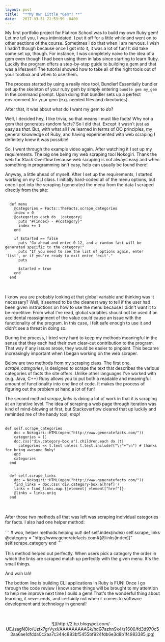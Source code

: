 ```yaml
---
layout: post
title:  "**My Own Little *Gem*! **"
date:   2017-03-31 22:53:59 -0400
---
```



 My first portfolio project for Flatiron School was to build my own Ruby gem! Let me tell you, I was intimidated. I put it off for a little while and went on to other sections of the course. Sometimes I do that when I am nervous. I wish I hadn't though because once I got into it, it was a lot of fun! It did take some set up, though. For instance, I was completely naive to the idea of a gem even though I had been using them in labs since starting to learn Ruby. Luckily the program offers a step-by-step guide to building a gem and that was a lifesaver! The tutorial showed how to take all of the right tools out of your toolbox and when to use them. 
 

The process started by using a really nice tool, Bundler! Essentially bundler set up the skeleton of your ruby gem by simply entering `bundle gem my_gem` in the command prompt. Upon doing that bundler sets up a perfect environment for your gem (e.g. needed files and directories). 

After that, it was about what do I want my gem to *do*? 


Well, I decided hey, I like trivia, so that means I must like facts! Why not a gem that generates random facts? So I did that. Except it wasn't just as easy as *that*. But, with what all I've learned in terms of OO principles, my general knowledge of Ruby, and having experimented with web scraping I definitely knew it was possible!


So, I went through the example video again. After watching it I set up my requirements. The big one being my web scraping tool Nokogiri. Thank the web for Stack Overflow because web scraping is not always easy and when something in programming isn't easy, help can usually be found there! 

Anyway, a little ahead of myself. After I set up the requirements, I started working on my CLI class. I initially hard-coded all of the menu options, but once I got into the scraping I generated the menu from the data I scraped directly from the site: 
<br>
<br>

```
  def menu
    @categories = Facts::TheFacts.scrape_categories
    index = 0
    @categories.each do  |category|
      puts "#{index} - #{category}"
      index += 1
    end

    if $started == false
      puts "Go ahead and enter 0-12, and a random fact will be generated specific to the category!"
      puts "If you need to see the list of options again, enter 'list', or if you're ready to exit enter 'exit'."
      puts

      $started = true
    end
  end
```

<br>
<br>
I know you are probably looking at that global variable and thinking was it necessary? Well, it seemed to be the cleanest way to tell if the user had been given instructions on how to use the menu because I didn't want it to be repetitive. From what I've read, global variables should not be used if an accidental reassignment of the value could cause an issue with the functionality of the program. In this case, I felt safe enough to use it and didn't see a threat in doing so.  

During the process, I tried very hard to keep my methods meaningful in the sense that they each had their own clear-cut contribution to the program. That way if any issues arose, they would be easier to pinpoint. This became increasingly important when I began working on the web scraper.

Below are two methods from my scraping class. The first one, *scrape_categories*, is designed to scrape the text that describes the various categories of facts the site offers. Unlike other languages I've worked with (e.g. Java, C++) Ruby allows you to put both a readable and meaningful amount of functionality into one line of code. It makes the process of figuring out the problem at hand a lot of fun! 

The second method *scrape_links* is doing a lot of work in that it is scraping at an iterative level. The idea of scraping a web page through iteration was kind of mind-blowing at first, but Stackoverflow cleared that up luckily and reminded me of the handy tool, *map*! 
<br>
<br>

```
def self.scrape_categories
    doc = Nokogiri::HTML(open("http://www.generatefacts.com/"))
    categories = []
    doc.css("div.category-box a").children.each do |t|
      categories << t.text unless t.text.include?("\r"+"\n") # thanks for being awesome Ruby!
    end
    categories
  end
    

  def self.scrape_links
    doc = Nokogiri::HTML(open("http://www.generatefacts.com/"))
    find_links = doc.css('div.category-box a[href]')
    links = find_links.map {|element| element["href"]}
    @links = links.uniq
  end
```

<br>
<br>
After those two methods all that was left was scraping individual categories for facts. I also had one helper method: 
<br>
<br>
```
# woo, helper methods helping out!
 def self.index(index)
    self.scrape_links
    @category = "http://www.generatefacts.com#{@links[index]}"
    self.scrape_category
  end
```
<br>
<br>
This method helped out perfectly. When users pick a category the order in which the links are scraped match up perfectly with the given menu. It's the small things. 

And wah lah! 

The bottom line is building CLI applications in Ruby is FUN! Once I go through the code review I know some things will be brought to my attention to help me improve next time I build a gem! That's the wonderful thing about learning, it never ends, and certainly not when it comes to software development and technology in general!  
<br>
<br>
<center>![](http://2.bp.blogspot.com/--UEJsagNOIo/Uztx7grVyxI/AAAAAAAAAGk/hcG7azhn9x4/s1600/fd3d970c53aa6ae1dfdda0c2aa7c344c883bf5455bf924fdb6e3d8b1f4983385.jpg) </center>
<br>
<br>
